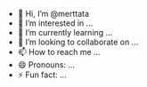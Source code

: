 - 👋 Hi, I’m @merttata
- 👀 I’m interested in ...
- 🌱 I’m currently learning ...
- 💞️ I’m looking to collaborate on ...
- 📫 How to reach me ...
- 😄 Pronouns: ...
- ⚡ Fun fact: ...

<!---
merttata/merttata is a ✨ special ✨ repository because its `README.md` (this file) appears on your GitHub profile.
You can click the Preview link to take a look at your changes.
--->
